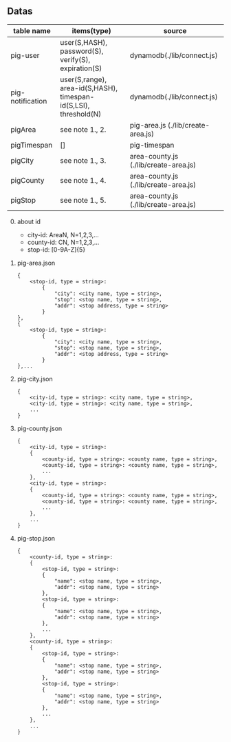 ## Datas
|table name| items(type) | source |
|----------|-------------|--------|
| pig-user | user(S,HASH), password(S), verify(S), expiration(S) | dynamodb(./lib/connect.js)|
|pig-notification| user(S,range), area-id(S,HASH), timespan-id(S,LSI), threshold(N)|dynamodb(./lib/connect.js)
| pigArea | see note 1., 2. | pig-area.js (./lib/create-area.js) |
| pigTimespan | [] |pig-timespan |
| pigCity | see note 1., 3.| area-county.js (./lib/create-area.js) |
| pigCounty | see note 1., 4.| area-county.js (./lib/create-area.js) |
| pigStop | see note 1., 5.| area-county.js (./lib/create-area.js) |

0. about id
	* city-id: AreaN, N=1,2,3,...
	* county-id: CN, N=1,2,3,...
	* stop-id: [0-9A-Z]{5}
1. pig-area.json
	
	```
	{
		<stop-id, type = string>:
			{
				"city": <city name, type = string>,
				"stop": <stop name, type = string>,
				"addr": <stop address, type = string>
			}
	},
	{
		<stop-id, type = string>:
			{
				"city": <city name, type = string>,
				"stop": <stop name, type = string>,
				"addr": <stop address, type = string>
			}
	},...	
	```


2. pig-city.json

	```
	{
		<city-id, type = string>: <city name, type = string>,
		<city-id, type = string>: <city name, type = string>,
		...		
	} 
	```

3. pig-county.json

	```
	{
		<city-id, type = string>: 
		{
			<county-id, type = string>: <county name, type = string>,
			<county-id, type = string>: <county name, type = string>,
			...	
		},
		<city-id, type = string>: 
		{
			<county-id, type = string>: <county name, type = string>,
			<county-id, type = string>: <county name, type = string>,
			...	
		},
		...
	} 
	```
	
3. pig-stop.json

	```
	{
		<county-id, type = string>: 
		{
			<stop-id, type = string>:
			{
				"name": <stop name, type = string>,
				"addr": <stop name, type = string>
			},
			<stop-id, type = string>:
			{
				"name": <stop name, type = string>,
				"addr": <stop name, type = string>
			},
			...
		},
		<county-id, type = string>: 
		{
			<stop-id, type = string>:
			{
				"name": <stop name, type = string>,
				"addr": <stop name, type = string>
			},
			<stop-id, type = string>:
			{
				"name": <stop name, type = string>,
				"addr": <stop name, type = string>
			},
			...
		},
		...
	} 
	```